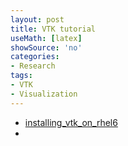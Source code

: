 ```yaml
---
layout: post
title: VTK tutorial
useMath: [latex]
showSource: 'no'
categories:
- Research
tags:
- VTK
- Visualization
---
```


 - [installing_vtk_on_rhel6][1]
 -






[1]: http://www.cb.uu.se/~johan/vtk/installing_vtk_on_rhel6.txt